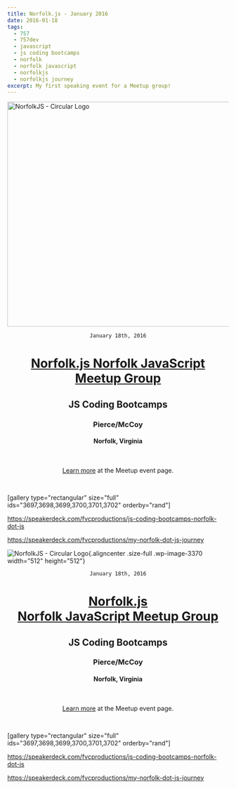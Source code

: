 ```yaml
--- 
title: Norfolk.js - January 2016
date: 2016-01-18
tags:
  - 757 
  - 757dev 
  - javascript 
  - js coding bootcamps 
  - norfolk 
  - norfolk javascript 
  - norfolkjs 
  - norfolkjs journey
excerpt: My first speaking event for a Meetup group! 
---
```


<img class="aligncenter size-full wp-image-3370" src="https://fvcproductions.files.wordpress.com/2015/11/norfolkjs1.png" alt="NorfolkJS - Circular Logo" width="512" height="512" />

<div style="text-align: center;">

<code>January 18th, 2016</code>
<h1><a href="http://norfolkjs.org" target="_blank">Norfolk.js
Norfolk JavaScript Meetup Group</a></h1>
<h2><strong>JS Coding Bootcamps</strong></h2>
<h3>Pierce/McCoy</h3>
<h4>Norfolk, Virginia</h4>

&nbsp;

<a href="http://www.meetup.com/NorfolkJS/events/227490794/" target="_blank">Learn more</a> at the Meetup event page.

</div>

&nbsp;

[gallery type="rectangular" size="full" ids="3697,3698,3699,3700,3701,3702" orderby="rand"]

https://speakerdeck.com/fvcproductions/js-coding-bootcamps-norfolk-dot-js

https://speakerdeck.com/fvcproductions/my-norfolk-dot-js-journey

![NorfolkJS - Circular
Logo](https://fvcproductions.files.wordpress.com/2015/11/norfolkjs1.png){.aligncenter
.size-full .wp-image-3370 width="512" height="512"}

<div style="text-align:center;">

`January 18th, 2016`

[Norfolk.js\
Norfolk JavaScript Meetup Group](http://norfolkjs.org)
======================================================

**JS Coding Bootcamps**
-----------------------

### Pierce/McCoy

#### Norfolk, Virginia

 

[Learn more](http://www.meetup.com/NorfolkJS/events/227490794/) at the
Meetup event page.

</div>

 

\[gallery type="rectangular" size="full"
ids="3697,3698,3699,3700,3701,3702" orderby="rand"\]

https://speakerdeck.com/fvcproductions/js-coding-bootcamps-norfolk-dot-js

https://speakerdeck.com/fvcproductions/my-norfolk-dot-js-journey
